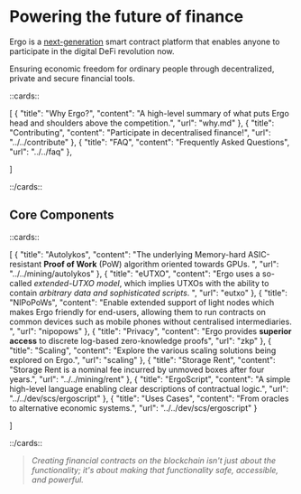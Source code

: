 # Powering the future of finance

Ergo is a [next-generation](scaling.md) smart contract platform that enables anyone to participate in the digital DeFi revolution now.

Ensuring economic freedom for ordinary people through decentralized, private and secure financial tools.

::cards::

[
  {
    "title": "Why Ergo?",
    "content": "A high-level summary of what puts Ergo head and shoulders above the competition.",
    "url": "why.md"
  },
  {
    "title": "Contributing",
    "content": "Participate in decentralised finance!",
    "url": "../../contribute"
  },
  {
    "title": "FAQ",
    "content": "Frequently Asked Questions",
    "url": "../../faq"
  },


]

::/cards::

## Core Components

::cards::

[
  {
    "title": "Autolykos",
    "content": "The underlying Memory-hard ASIC-resistant **Proof of Work** (PoW) algorithm oriented towards GPUs. ",
    "url": "../../mining/autolykos"
  },
  {
    "title": "eUTXO",
    "content": "Ergo uses a so-called *extended-UTXO model*, which implies UTXOs with the ability to contain *arbitrary data and sophisticated scripts*. ",
    "url": "eutxo"
  },
  {
    "title": "NIPoPoWs",
    "content": "Enable extended support of light nodes which makes Ergo friendly for end-users, allowing them to run contracts on common devices such as mobile phones without centralised intermediaries. ",
    "url": "nipopows"
  },
  {
    "title": "Privacy",
    "content": "Ergo provides **superior access** to discrete log-based zero-knowledge proofs",
    "url": "zkp"
  },
  {
    "title": "Scaling",
    "content": "Explore the various scaling solutions being explored on Ergo.",
    "url": "scaling"
  },
  {
    "title": "Storage Rent",
    "content": "Storage Rent is a nominal fee incurred by unmoved boxes after four years.",
    "url": "../../mining/rent"
  },
  {
    "title": "ErgoScript",
    "content": "A simple high-level language enabling clear descriptions of contractual logic.",
    "url": "../../dev/scs/ergoscript"
  },
  {
    "title": "Uses Cases",
    "content": "From oracles to alternative economic systems.",
    "url": "../../dev/scs/ergoscript"
  }


]

::/cards::

> *Creating financial contracts on the blockchain isn't just about the functionality; it's about making that functionality safe, accessible, and powerful.* 



